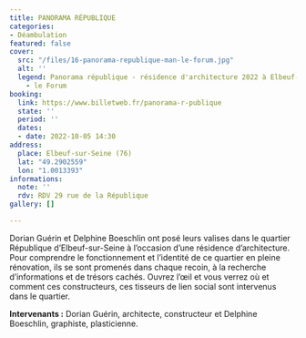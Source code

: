 ```yaml
---
title: PANORAMA RÉPUBLIQUE
categories:
- Déambulation
featured: false
cover:
  src: "/files/16-panorama-republique-man-le-forum.jpg"
  alt: ''
  legend: Panorama république - résidence d'architecture 2022 à Elbeuf-sur-Seine ©MaN
    - le Forum
booking:
  link: https://www.billetweb.fr/panorama-r-publique
  state: ''
  period: ''
  dates:
  - date: 2022-10-05 14:30
address:
  place: Elbeuf-sur-Seine (76)
  lat: "49.2902559"
  lon: "1.0013393"
informations:
  note: ''
  rdv: RDV 29 rue de la République
gallery: []

---
```

Dorian Guérin et Delphine Boeschlin ont posé leurs valises dans le quartier République d’Elbeuf-sur-Seine à l’occasion d’une résidence d’architecture. Pour comprendre le fonctionnement et l’identité de ce quartier en pleine rénovation, ils se sont promenés dans chaque recoin, à la recherche d’informations et de trésors cachés. Ouvrez l’œil et vous verrez où et comment ces constructeurs, ces tisseurs de lien social sont intervenus dans le quartier.

**Intervenants :** Dorian Guérin, architecte, constructeur et Delphine Boeschlin, graphiste, plasticienne.